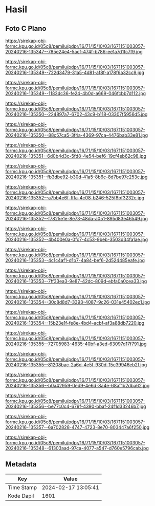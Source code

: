 # Hasil

## Foto C Plano

https://sirekap-obj-formc.kpu.go.id/05c8/pemilu/pdpr/16/71/15/10/03/1671151003057-20240216-135347--785e24e4-5acf-474f-b786-ee1a7d1fc7f9.jpg

https://sirekap-obj-formc.kpu.go.id/05c8/pemilu/pdpr/16/71/15/10/03/1671151003057-20240216-135349--722d3479-31a5-4d81-af8f-a178f6a32cc9.jpg

https://sirekap-obj-formc.kpu.go.id/05c8/pemilu/pdpr/16/71/15/10/03/1671151003057-20240216-135349--1183dc36-fe24-4b0d-a669-046fcbb7d112.jpg

https://sirekap-obj-formc.kpu.go.id/05c8/pemilu/pdpr/16/71/15/10/03/1671151003057-20240216-135350--224897a7-6702-43c9-b118-03307f5956d5.jpg

https://sirekap-obj-formc.kpu.go.id/05c8/pemilu/pdpr/16/71/15/10/03/1671151003057-20240216-135350--88c57ca5-3f4a-4369-97ca-4476bab33e81.jpg

https://sirekap-obj-formc.kpu.go.id/05c8/pemilu/pdpr/16/71/15/10/03/1671151003057-20240216-135351--6d0b4d3c-5fd8-4e54-bef6-19cf4eb62c98.jpg

https://sirekap-obj-formc.kpu.go.id/05c8/pemilu/pdpr/16/71/15/10/03/1671151003057-20240216-135351--fb3dbe92-b30d-41a5-8b6c-8d7be97c253c.jpg

https://sirekap-obj-formc.kpu.go.id/05c8/pemilu/pdpr/16/71/15/10/03/1671151003057-20240216-135352--a7bb4e6f-fffa-4c08-b246-525f8bf3232c.jpg

https://sirekap-obj-formc.kpu.go.id/05c8/pemilu/pdpr/16/71/15/10/03/1671151003057-20240216-135352--f7825e1e-8e73-48da-a051-895d83e46549.jpg

https://sirekap-obj-formc.kpu.go.id/05c8/pemilu/pdpr/16/71/15/10/03/1671151003057-20240216-135352--4b400e0a-0fc7-4c53-9beb-3503d34fa1ae.jpg

https://sirekap-obj-formc.kpu.go.id/05c8/pemilu/pdpr/16/71/15/10/03/1671151003057-20240216-135353--4c1c4af1-d1b7-4a84-bef6-2d524485eafe.jpg

https://sirekap-obj-formc.kpu.go.id/05c8/pemilu/pdpr/16/71/15/10/03/1671151003057-20240216-135353--7ff33ea3-9e87-42dc-809d-ebfa0a0cea33.jpg

https://sirekap-obj-formc.kpu.go.id/05c8/pemilu/pdpr/16/71/15/10/03/1671151003057-20240216-135354--30c8d8d7-3393-4087-9c26-031e45402ec1.jpg

https://sirekap-obj-formc.kpu.go.id/05c8/pemilu/pdpr/16/71/15/10/03/1671151003057-20240216-135354--15b23e1f-fe8e-4bd4-acbf-af3a88db7220.jpg

https://sirekap-obj-formc.kpu.go.id/05c8/pemilu/pdpr/16/71/15/10/03/1671151003057-20240216-135355--72705983-4635-40bf-a3ed-63097d17f791.jpg

https://sirekap-obj-formc.kpu.go.id/05c8/pemilu/pdpr/16/71/15/10/03/1671151003057-20240216-135355--81208bac-2a6d-4e5f-930d-15c39946eb2f.jpg

https://sirekap-obj-formc.kpu.go.id/05c8/pemilu/pdpr/16/71/15/10/03/1671151003057-20240216-135356--b0a42959-0ed9-4e6d-8a4e-68af1b2dba62.jpg

https://sirekap-obj-formc.kpu.go.id/05c8/pemilu/pdpr/16/71/15/10/03/1671151003057-20240216-135356--be77c0c4-679f-4390-bbaf-24f1d33246b7.jpg

https://sirekap-obj-formc.kpu.go.id/05c8/pemilu/pdpr/16/71/15/10/03/1671151003057-20240216-135357--6a702828-4747-4723-8e70-803447a6f250.jpg

https://sirekap-obj-formc.kpu.go.id/05c8/pemilu/pdpr/16/71/15/10/03/1671151003057-20240216-135348--61303aad-97ca-4077-a547-d760e5796cab.jpg


## Metadata

| Key        | Value               |
| ---------- | ------------------- |
| Time Stamp | 2024-02-17 13:05:41 |
| Kode Dapil | 1601                |



